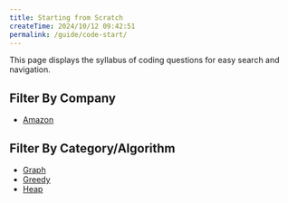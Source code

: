 ```yaml
---
title: Starting from Scratch
createTime: 2024/10/12 09:42:51
permalink: /guide/code-start/
---
```


This page displays the syllabus of coding questions for easy search and navigation.

## Filter By Company

- [Amazon](amazon.md)

## Filter By Category/Algorithm

- [Graph](./graph.md)
- [Greedy](./greedy.md)
- [Heap](./heap.md)
